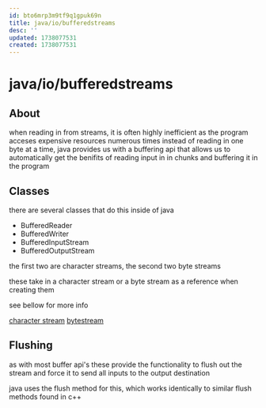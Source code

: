 ```yaml
---
id: bto6mrp3m9tf9q1gpuk69n
title: java/io/bufferedstreams
desc: ''
updated: 1738077531
created: 1738077531
---
```

# java/io/bufferedstreams

## About

when reading in from streams, it is often highly inefficient
as the program acceses expensive resources numerous times
instead of reading in one byte at a time, java provides us with
a buffering api that allows us to automatically get the
benifits of reading input in in chunks and buffering it in the
program

## Classes

there are several classes that do this inside of java

- BufferedReader
- BufferedWriter
- BufferedInputStream
- BufferedOutputStream

the first two are character streams,
the second two byte streams

these take in a character stream or a byte stream as a reference
when creating them

see bellow for more info

[character stream](./java/io/charstream.md)
[bytestream](./java/io/bytestream.md)

## Flushing

as with most buffer api's these provide the functionality to flush out the stream
and force it to send all inputs to the output destination

java uses the flush method for this, which works identically to similar flush methods found
in c++
